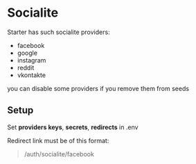 # Socialite

Starter has such socialite providers:
- facebook
- google
- instagram
- reddit
- vkontakte

you can disable some providers if you remove them from seeds


## Setup
Set **providers keys**, **secrets**, **redirects** in .env

Redirect link must be of this format:

> /auth/socialite/facebook
